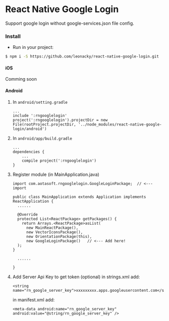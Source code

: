 # React Native Google Login

Support google login without google-services.json file config.

### Install

- Run in your project:
```sh
$ npm i -S https://github.com/leonacky/react-native-google-login.git
```

#### iOS
Comming soon

#### Android

1. In `android/setting.gradle`

    ```
    ...
    include ':rngooglelogin'
    project(':rngooglelogin').projectDir = new File(rootProject.projectDir, '../node_modules/react-native-google-login/android')
    ```

2. In `android/app/build.gradle`

    ```
    ...
    dependencies {
        ...
        compile project(':rngooglelogin')
    }
    ```

3. Register module (in MainApplication.java)

    ```
    import com.aotasoft.rngooglelogin.GoogleLoginPackage;  // <--- import

    public class MainApplication extends Application implements ReactApplication {
      ......

      @Override
      protected List<ReactPackage> getPackages() {
        return Arrays.<ReactPackage>asList(
          new MainReactPackage(),
          new VectorIconsPackage(),
          new OrientationPackage(this),
          new GoogleLoginPackage()   // <--- Add here!
      );
    }

      ......

    }
    ```
4. Add Server Api Key to get token (optional)
    in strings.xml add: 
    ```
    <string name="rn_google_server_key">xxxxxxxxx.apps.googleusercontent.com</string>
    ```
    in manifest.xml add: 
    ```
    <meta-data android:name="rn_google_server_key" android:value="@string/rn_google_server_key" />

    ```

